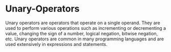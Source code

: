 # Unary-Operators
Unary operators are operators that operate on a single operand. They are used to perform various operations such as incrementing or decrementing a value, changing the sign of a number, logical negation, bitwise negation, etc. Unary operators are common in many programming languages and are used extensively in expressions and statements.
